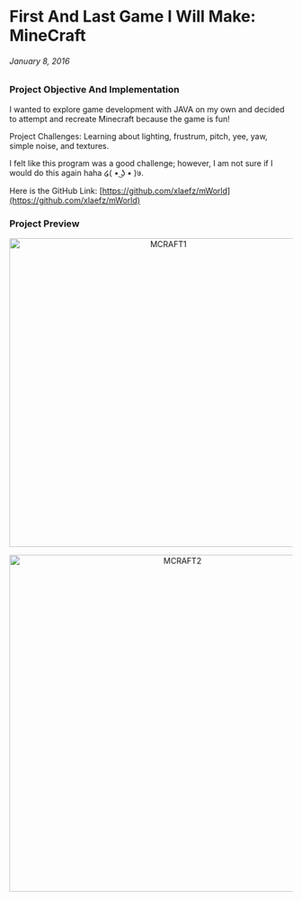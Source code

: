 # First And Last Game I Will Make: MineCraft
<!---
Playing around with JAVA light weight game kit and learning about programmining
in a 3-D space
:01/08/16
-->
###### January 8, 2016

### Project Objective And Implementation

I wanted to explore game development with JAVA on my own and decided to attempt and
recreate Minecraft because the game is fun!

Project Challenges: Learning about lighting, frustrum, pitch, yee, yaw, simple noise, and textures.

I felt like this program was a good challenge; however, I am not sure if I would do this again haha ໒( • ͜ʖ • )७.

Here is the GitHub Link: [https://github.com/xlaefz/mWorld](https://github.com/xlaefz/mWorld)

### Project Preview

<center> <img src="http://i.imgur.com/XZo0tET.png" alt="MCRAFT1" width = 550px>


<img src="http://i.imgur.com/uCyaA0F.png" alt="MCRAFT2" width = 600px> </center>
